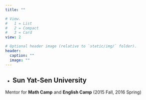 ```yaml
---
title: ""

# View.
#   1 = List
#   2 = Compact
#   3 = Card
view: 2

# Optional header image (relative to `static/img/` folder).
header:
  caption: ""
  image: ""
---
```

* ## Sun Yat-Sen University

Mentor for **Math Camp** and **English Camp** (2015 Fall, 2016 Spring)
